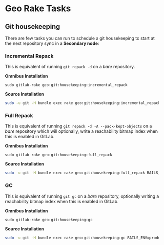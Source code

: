 # Geo Rake Tasks

## Git housekeeping

There are few tasks you can run to schedule a git housekeeping to start at the 
next repository sync in a **Secondary node**:

### Incremental Repack

This is equivalent of running `git repack -d` on a _bare_ repository.

**Omnibus Installation**

```
sudo gitlab-rake geo:git:housekeeping:incremental_repack
```

**Source Installation**

```bash
sudo -u git -H bundle exec rake geo:git:housekeeping:incremental_repack RAILS_ENV=production
```

### Full Repack

This is equivalent of running `git repack -d -A --pack-kept-objects` on a 
_bare_ repository which will optionally, write a reachability bitmap index
when this is enabled in GitLab.

**Omnibus Installation**

```
sudo gitlab-rake geo:git:housekeeping:full_repack
```

**Source Installation**

```bash
sudo -u git -H bundle exec rake geo:git:housekeeping:full_repack RAILS_ENV=production
```

### GC

This is equivalent of running `git gc` on a _bare_ repository, optionally writing
a reachability bitmap index when this is enabled in GitLab.

**Omnibus Installation**

```
sudo gitlab-rake geo:git:housekeeping:gc
```

**Source Installation**

```bash
sudo -u git -H bundle exec rake geo:git:housekeeping:gc RAILS_ENV=production
```
